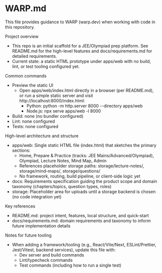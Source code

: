 # WARP.md

This file provides guidance to WARP (warp.dev) when working with code in this repository.

Project overview
- This repo is an initial scaffold for a JEE/Olympiad prep platform. See README.md for the high-level features and docs/requirements.md for detailed requirements.
- Current state: a static HTML prototype under apps/web with no build, lint, or test tooling configured yet.

Common commands
- Preview the static UI
  - Open apps/web/index.html directly in a browser (per README.md), or run a simple static server and visit http://localhost:8000/index.html:
    - Python: python -m http.server 8000 --directory apps/web
    - Node.js: npx serve apps/web -l 8000
- Build: none (no bundler configured)
- Lint: none configured
- Tests: none configured

High-level architecture and structure
- apps/web: Single static HTML file (index.html) that sketches the primary sections:
  - Home, Prepare & Practice (tracks: JEE Mains/Advanced/Olympiad), Olympiad, Lecture Notes, Mind Map, Admin
  - References placeholder storage paths: storage/lecture-notes/, storage/mind-maps/, storage/questions/
  - No framework, routing, build pipeline, or client-side logic yet
- docs: Requirements specification guiding the product scope and domain taxonomy (chapters/topics, question types, roles)
- storage: Placeholder area for uploads until a storage backend is chosen (no code integration yet)

Key references
- README.md: project intent, features, local structure, and quick-start
- docs/requirements.md: domain requirements and taxonomy to inform future implementation details

Notes for future tooling
- When adding a framework/tooling (e.g., React/Vite/Next, ESLint/Prettier, Jest/Vitest, backend services), update this file with:
  - Dev server and build commands
  - Lint/typecheck commands
  - Test commands (including how to run a single test)
